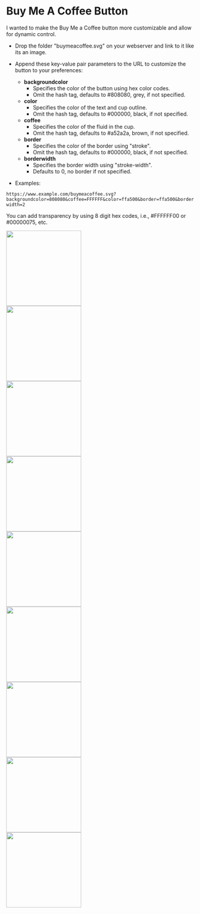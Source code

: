 # Buy Me A Coffee Button

I wanted to make the Buy Me a Coffee button more customizable and allow for dynamic control.

- Drop the folder "buymeacoffee.svg" on your webserver and link to it like its an image.

- Append these key-value pair parameters to the URL to customize the button to your preferences:

    - **backgroundcolor**
        - Specifies the color of the button using hex color codes.
        - Omit the hash tag, defaults to #808080, grey, if not specified.
    - **color**
        - Specifies the color of the text and cup outline.
        - Omit the hash tag, defaults to #000000, black, if not specified.
    - **coffee**
        - Specifies the color of the fluid in the cup.
        - Omit the hash tag, defaults to #a52a2a, brown, if not specified.
    - **border**
        - Specifies the color of the border using "stroke".
        - Omit the hash tag, defaults to #000000, black, if not specified.
    - **borderwidth**
        - Specifies the border width using "stroke-width".
        - Defaults to 0, no border if not specified.
- Examples:

``` https://www.example.com/buymeacoffee.svg?backgroundcolor=808080&coffee=FFFFFF&color=ffa500&border=ffa500&borderwidth=2 ```

You can add transparency by using 8 digit hex codes, i.e., #FFFFFF00 or #00000075, etc.

<img width="200px" src="https://keytonic.net/projects/buymeacoffee.svg?backgroundcolor=FF0000&coffee=FFA500&color=000000&border=000000&borderwidth=2"><br>
<img width="200px" src="https://keytonic.net/projects/buymeacoffee.svg?backgroundcolor=FFA500&coffee=FF0000&color=808080&border=808080&borderwidth=2"><br>
<img width="200px" src="https://keytonic.net/projects/buymeacoffee.svg?backgroundcolor=FFFF00&coffee=00FF00&color=ffffff&border=ffffff&borderwidth=2"><br>
<img width="200px" src="https://keytonic.net/projects/buymeacoffee.svg?backgroundcolor=00FF00&coffee=FFFF00&color=a020f0&border=a020f0&borderwidth=2"><br>
<img width="200px" src="https://keytonic.net/projects/buymeacoffee.svg?backgroundcolor=0000FF&coffee=A020F0&color=ff00ff&border=ff00ff&borderwidth=2"><br>
<img width="200px" src="https://keytonic.net/projects/buymeacoffee.svg?backgroundcolor=A020F0&coffee=0000FF&color=00ff00&border=00ff00&borderwidth=2"><br>
<img width="200px" src="https://keytonic.net/projects/buymeacoffee.svg?backgroundcolor=FFFFFF&coffee=808080&color=ffff00&border=ffff00&borderwidth=2"><br>
<img width="200px" src="https://keytonic.net/projects/buymeacoffee.svg?backgroundcolor=808080&coffee=FFFFFF&color=ffa500&border=ffa500&borderwidth=2"><br>
<img width="200px" src="https://keytonic.net/projects/buymeacoffee.svg?backgroundcolor=000000&coffee=a52a2a&color=ff0000&border=ff0000&borderwidth=2"><br>


